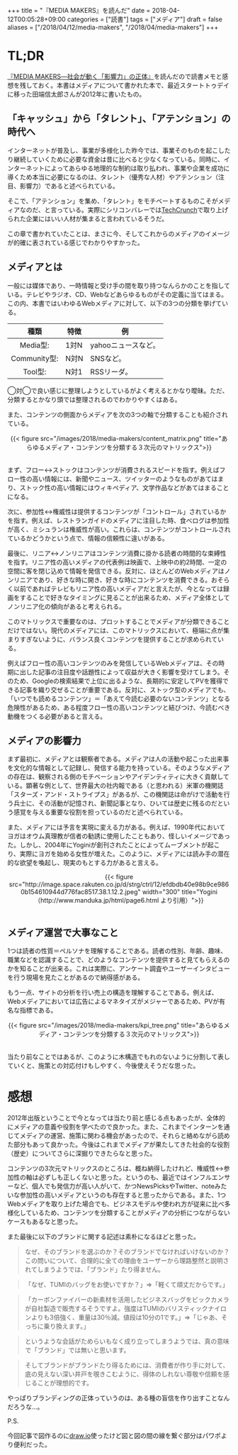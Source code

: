 +++
title = "『MEDIA MAKERS』を読んだ"
date = 2018-04-12T00:05:28+09:00
categories = ["読書"]
tags = ["メディア"]
draft = false
aliases = ["/2018/04/12/media-makers", "/2018/04/media-makers"]
+++

# TL;DR
[『MEDIA MAKERS―社会が動く「影響力」の正体』](https://goo.gl/ctVnyV)を読んだので読書メモと感想を残しておく。本書はメディアについて書かれた本で、最近スタートトゥデイに移った田端信太郎さんが2012年に書いたもの。



## 「キャッシュ」から「タレント」、「アテンション」の時代へ

インターネットが普及し、事業が多様化した昨今では、事業そのものを起こしたり継続していくために必要な資金は昔に比べると少なくなっている。同時に、インターネットによってあらゆる地理的な制約は取り払われ、事業や企業を成功に導くため本当に必要になるのは、タレント（優秀な人材）やアテンション（注目、影響力）であると述べられている。

そこで、「アテンション」を集め、「タレント」をモチベートするものこそがメディアなのだ、と言っている。実際にシリコンバレーでは[TechCrunch](https://jp.techcrunch.com/)で取り上げられた企業にはいい人材が集まると言われているそうだ。

この章で書かれていたことは、まさに今、そしてこれからのメディアのイメージが的確に表されている感じでわかりやすかった。

## メディアとは

一般には媒体であり、一時情報と受け手の間を取り持つなんらかのことを指している。テレビやラジオ、CD、Webなどあらゆるものがその定義に当てはまる。この内、本書ではいわゆるWebメディアに対して、以下の3つの分類を挙げている。

|種類|特徴|例|
|:-:|---|---|
|Media型:| 1対N | yahooニュースなど。|
|Community型:| N対N | SNSなど。|
|Tool型:| N対1| RSSリーダ。|

◯対◯で良い感じに整理しようとしているがよく考えるとかなり曖昧。ただ、分類するとかなり頭では整理されるのでわかりやすくはある。

また、コンテンツの側面からメディアを次の3つの軸で分類することも紹介されている。

<center>
{{< figure src="/images/2018/media-makers/content_matrix.png" title="あらゆるメディア・コンテンツを分類する３次元のマトリックス">}}
</center>
<br>

まず、フロー↔ストックはコンテンツが消費されるスピードを指す。例えばフロー性の高い情報には、新聞やニュース、ツイッターのようなものがあてはまり、ストック性の高い情報にはウィキペディア、文学作品などがあてはまることになる。

次に、参加性↔権威性は提供するコンテンツが「コントロール」されているかを指す。例えば、レストランガイドのメディアに注目した時、食べログは参加性が高く、ミシュランは権威性が高い。これらは、コンテンツがコントロールされているかどうかという点で、情報の信頼性に違いがある。

最後に、リニア↔ノンリニアはコンテンツ消費に掛かる読者の時間的な束縛性を指す。リニア性の高いメディアの代表例は映画で、上映中の約2時間、一定の空間に客を閉じ込めて情報を発信できる。反対に、ほとんどのWebメディアはノンリニアであり、好きな時に開き、好きな時にコンテンツを消費できる。おそらく以前であればテレビもリニア性の高いメディアだと言えたが、今となっては録画をすることで好きなタイミングに見ることが出来るため、メディア全体としてノンリニア化の傾向があると考えられる。

このマトリックスで重要なのは、プロットすることでメディアが分類できることだけではない。現代のメディアには、このマトリックスにおいて、極端に点が集まりすぎないように、バランス良くコンテンツを提供することが求められている。

例えばフロー性の高いコンテンツのみを発信しているWebメディアは、その時期に出した記事の注目度や話題性によって収益が大きく影響を受けてしまう。そのため、Googleの検索結果で上位に出るような、長期的に安定してPVを獲得できる記事を織り交ぜることが重要である。反対に、ストック型のメディアでも、「いつでも読めるコンテンツ」＝「あえて今読む必要のないコンテンツ」となる危険性があるため、ある程度フロー性の高いコンテンツと結びつけ、今読むべき動機をつくる必要があると言える。


## メディアの影響力

まず最初に、メディアとは観察者である。メディアは人の活動や起こった出来事を文化的な情報として記録し、発信する能力を持っている。そのようなメディアの存在は、観察される側のモチベーションやアイデンティティに大きく貢献している。顕著な例として、世界最大の社内報である（と思われる）米軍の機関誌「スターズ・アンド・ストライプス」があるが、この機関誌は命がけで活動を行う兵士に、その活動が記憶され、新聞記事となり、ひいては歴史に残るのだという感覚を与える重要な役割を担っているのだと述べられている。

また、メディアには予言を実現に変える力がある。例えば、1990年代においてヨガはオウム真理教が信者の勧誘に使用したこともあり、怪しいイメージであった。しかし、2004年にYoginiが創刊されたことによってムーブメントが起こり、実際にヨガを始める女性が増えた。このように、メディアには読み手の潜在的な欲望を喚起し、現実のもとする力があると言える。

<center>
{{< figure src="http://image.space.rakuten.co.jp/d/strg/ctrl/12/efdbdb40e98b9ce9860b154610944d776fac8517.38.1.12.2.jpeg" width="300" title="Yogini（http://www.manduka.jp/html/page6.html より引用）">}}
</center>
<br>

## メディア運営で大事なこと

1つは読者の性質＝ペルソナを理解することである。読者の性別、年齢、趣味、職業などを認識することで、どのようなコンテンツを提供すると見てもらえるのかを知ることが出来る。これは実際に、アンケート調査やユーザーインタビューを行う現場を見たことがあるので納得感がある。

もう一点、サイトの分析を行い売上の構造を理解することである。例えば、Webメディアにおいては広告によるマネタイズがメジャーであるため、PVが有名な指標である。

<center>
{{< figure src="/images/2018/media-makers/kpi_tree.png" title="あらゆるメディア・コンテンツを分類する３次元のマトリックス">}}
</center>
<br>

当たり前なことではあるが、このように木構造でもれのないように分割して表していくと、施策との対応付けもしやすく、今後使えそうだな思った。


# 感想

2012年出版ということで今となっては当たり前と感じる点もあったが、全体的にメディアの意義や役割を学べたので良かった。また、これまでインターンを通じてメディアの運営、施策に関わる機会があったので、それらと絡めながら読めた部分もあって良かった。今後はこれまでメディアが果たしてきた社会的な役割（歴史）についてさらに深掘りできたらなと思った。

コンテンツの3次元マトリックスのところは、概ね納得したけれど、権威性↔参加性の軸は必ずしも正しくないと思った。というのも、最近ではインフルエンサーなど、個人でも発信力が高い人がいて、かつNewsPicksやTwitter、noteみたいな参加性の高いメディアというのも存在すると思ったからである。また、1つWebメディアを取り上げた場合でも、ビジネスモデルや使われ方が従来に比べ多様化しているため、コンテンツを分類することがメディアの分析につながらないケースもあるなと思った。

また最後に以下のブランドに関する記述は素朴になるほどと思った。

> なぜ、そのブランドを選ぶのか？そのブランドでなければいけないのか？この問いについて、合理的に全ての理由をユーザーから理路整然と説明されてしまうようでは、「ブランド」たり得ません。

> 「なぜ、TUMIのバッグをお使いですか？」⇒「軽くて頑丈だからです。」

> 「カーボンファイバーの新素材を活用したビジネスバッグをビックカメラが自社製造で販売するそうですよ。強度はTUMIのバリスティックナイロンよりも3倍強く、重量は30％減。値段は10分の1です。」⇒「じゃあ、そっちに乗り換えます。」

> というような会話がためらいもなく成り立ってしまうようでは、真の意味で「ブランド」では無いと思います。

<!-- -->
> そしてブランドがブランドたり得るためには、消費者が作り手に対して、底の見えない深い井戸を覗きこむように、得体のしれない尊敬や信頼を感じることが理想的です。

やっぱりブランディングの正体っていうのは、ある種の盲信を作り出すことなんだろうな…。

P.S.

今回記事で図作るのに[draw.io](https://www.draw.io/)使ったけど図と図の間の線を繋ぐ部分はパワポより便利だった。





